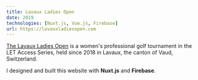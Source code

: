 ```yaml
---
title: Lavaux Ladies Open
date: 2019
technologies: [Nuxt.js, Vue.js, Firebase]
url: https://lavauxladiesopen.com
---
```

[The Lavaux Ladies Open](https://en.wikipedia.org/wiki/Lavaux_Ladies_Open) is a women's professional golf tournament in the LET Access Series, held since 2018 in Lavaux, the canton of Vaud, Switzerland.

I designed and built this website with **Nuxt.js** and **Firebase**.
